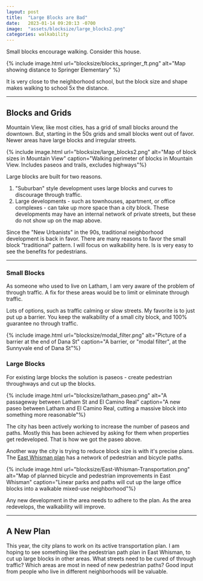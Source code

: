 ```yaml
---
layout: post
title:  "Large Blocks are Bad"
date:   2023-01-14 09:20:13 -0700
image:  "assets/blocksize/large_blocks2.png"
categories: walkability
---
```


Small blocks encourage walking. Consider this house.

{% include image.html
  url="blocksize/blocks_springer_ft.png"
  alt="Map showing distance to Springer Elementary"
  %}

It is very close to the neighborhood school, but the block size and shape makes walking to school 5x the distance.

---

## Blocks and Grids

Mountain View, like most cities, has a grid of small blocks around the downtown.
But, starting in the 50s grids and small blocks went out of favor.
Newer areas have large blocks and irregular streets.

{% include image.html
  url="blocksize/large_blocks2.png"
  alt="Map of block sizes in Mountain View"
  caption="Walking perimeter of blocks in Mountain View. Includes paseos and trails, excludes highways"%}

Large blocks are built for two reasons. 

1. "Suburban" style development uses large blocks and curves to discourage through traffic.
2. Large developments - such as townhouses, apartment, or office complexes - can take up more space than a city block.
These developments may have an internal network of private streets, but these do not show up on the map above.

Since the "New Urbanists" in the 90s, traditional neighborhood development is back in favor.
There are many reasons to favor the small block "traditional" pattern.
I will focus on walkability here.
Is is very easy to see the benefits for pedestrians.

---

### Small Blocks

As someone who used to live on Latham, I am very aware of the problem of through traffic.
A fix for these areas would be to limit or eliminate through traffic.

Lots of options, such as traffic calming or slow streets.
My favorite is to just put up a barrier.
You keep the walkability of a small city block, and 100% guarantee no through traffic.

{% include image.html
  url="blocksize/modal_filter.png"
  alt="Picture of a barrier at the end of Dana St"
  caption="A barrier, or \"modal filter\", at the Sunnyvale end of Dana St"%}

### Large Blocks

For existing large blocks the solution is paseos - create pedestrian throughways and cut up the blocks.

{% include image.html
  url="blocksize/latham_paseo.png"
  alt="A passageway between Latham St and El Camino Real"
  caption="A new paseo between Latham and El Camino Real, cutting a massive block into something more reasonable"%}

The city has been actively working to increase the number of paseos and paths.
Mostly this has been achieved by asking for them when properties get redeveloped.
That is how we got the paseo above.

Another way the city is trying to reduce block size is with it's precise plans.
The [East Whisman plan](https://www.mountainview.gov/depts/comdev/planning/activeprojects/eastwhisman.asp) has a network of pedestrian and bicycle paths.

{% include image.html
  url="blocksize/East-Whisman-Transportation.png"
  alt="Map of planned bicycle and pedestrian improvements in East Whisman"
  caption="Linear parks and paths will cut up the large office blocks into a walkable mixed-use neighborhood"%}

Any new development in the area needs to adhere to the plan.
As the area redevelops, the walkability will improve.

---

## A New Plan

This year, the city plans to work on its active transportation plan.
I am hoping to see something like the pedestrian path plan in East Whisman, to cut up large blocks in other areas.
What streets need to be cured of through traffic? Which areas are most in need of new pedestrian paths?
Good input from people who live in different neighborhoods will be valuable.
